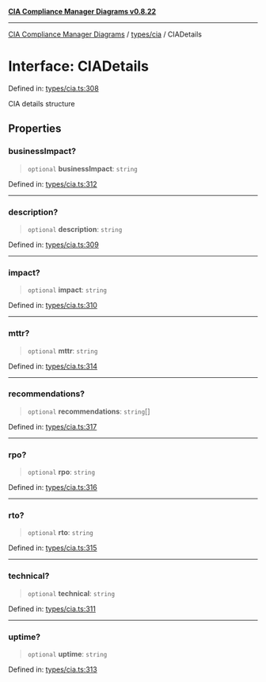 [**CIA Compliance Manager Diagrams v0.8.22**](../../../README.md)

***

[CIA Compliance Manager Diagrams](../../../modules.md) / [types/cia](../README.md) / CIADetails

# Interface: CIADetails

Defined in: [types/cia.ts:308](https://github.com/Hack23/cia-compliance-manager/blob/5eebba14bef5523072dd8c486c1cd0c7c18766fc/src/types/cia.ts#L308)

CIA details structure

## Properties

### businessImpact?

> `optional` **businessImpact**: `string`

Defined in: [types/cia.ts:312](https://github.com/Hack23/cia-compliance-manager/blob/5eebba14bef5523072dd8c486c1cd0c7c18766fc/src/types/cia.ts#L312)

***

### description?

> `optional` **description**: `string`

Defined in: [types/cia.ts:309](https://github.com/Hack23/cia-compliance-manager/blob/5eebba14bef5523072dd8c486c1cd0c7c18766fc/src/types/cia.ts#L309)

***

### impact?

> `optional` **impact**: `string`

Defined in: [types/cia.ts:310](https://github.com/Hack23/cia-compliance-manager/blob/5eebba14bef5523072dd8c486c1cd0c7c18766fc/src/types/cia.ts#L310)

***

### mttr?

> `optional` **mttr**: `string`

Defined in: [types/cia.ts:314](https://github.com/Hack23/cia-compliance-manager/blob/5eebba14bef5523072dd8c486c1cd0c7c18766fc/src/types/cia.ts#L314)

***

### recommendations?

> `optional` **recommendations**: `string`[]

Defined in: [types/cia.ts:317](https://github.com/Hack23/cia-compliance-manager/blob/5eebba14bef5523072dd8c486c1cd0c7c18766fc/src/types/cia.ts#L317)

***

### rpo?

> `optional` **rpo**: `string`

Defined in: [types/cia.ts:316](https://github.com/Hack23/cia-compliance-manager/blob/5eebba14bef5523072dd8c486c1cd0c7c18766fc/src/types/cia.ts#L316)

***

### rto?

> `optional` **rto**: `string`

Defined in: [types/cia.ts:315](https://github.com/Hack23/cia-compliance-manager/blob/5eebba14bef5523072dd8c486c1cd0c7c18766fc/src/types/cia.ts#L315)

***

### technical?

> `optional` **technical**: `string`

Defined in: [types/cia.ts:311](https://github.com/Hack23/cia-compliance-manager/blob/5eebba14bef5523072dd8c486c1cd0c7c18766fc/src/types/cia.ts#L311)

***

### uptime?

> `optional` **uptime**: `string`

Defined in: [types/cia.ts:313](https://github.com/Hack23/cia-compliance-manager/blob/5eebba14bef5523072dd8c486c1cd0c7c18766fc/src/types/cia.ts#L313)
